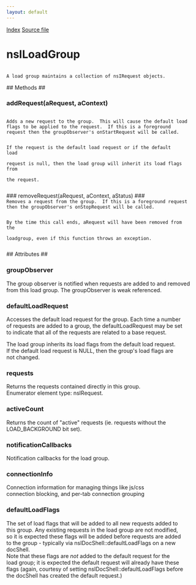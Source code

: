 ```yaml
---
layout: default
---
```

<div id='links'><a href="../index.html">Index</a>
<a href="http://dxr.mozilla.org/mozilla-central/source/netwerk/base/public/nsILoadGroup.idl">Source file</a>
</div>

# nsILoadGroup #
<code>  
A load group maintains a collection of nsIRequest objects.   
  
</code>
## Methods ##

### addRequest(aRequest, aContext) ###
<code>  
Adds a new request to the group.  This will cause the default load  
flags to be applied to the request.  If this is a foreground  
request then the groupObserver's onStartRequest will be called.  
  
If the request is the default load request or if the default load  
request is null, then the load group will inherit its load flags from  
the request.  
  
</code>
### removeRequest(aRequest, aContext, aStatus) ###
<code>  
Removes a request from the group.  If this is a foreground request  
then the groupObserver's onStopRequest will be called.  
  
By the time this call ends, aRequest will have been removed from the  
loadgroup, even if this function throws an exception.  
  
</code>
## Attributes ##

### groupObserver ###
  
The group observer is notified when requests are added to and removed  
from this load group.  The groupObserver is weak referenced.  
  

### defaultLoadRequest ###
  
Accesses the default load request for the group.  Each time a number  
of requests are added to a group, the defaultLoadRequest may be set  
to indicate that all of the requests are related to a base request.  
  
The load group inherits its load flags from the default load request.  
If the default load request is NULL, then the group's load flags are  
not changed.  
  

### requests ###
  
Returns the requests contained directly in this group.  
Enumerator element type: nsIRequest.  
  

### activeCount ###
  
Returns the count of "active" requests (ie. requests without the  
LOAD_BACKGROUND bit set).  
  

### notificationCallbacks ###
  
Notification callbacks for the load group.  
  

### connectionInfo ###
  
Connection information for managing things like js/css  
connection blocking, and per-tab connection grouping  
  

### defaultLoadFlags ###
  
The set of load flags that will be added to all new requests added to  
this group. Any existing requests in the load group are not modified,  
so it is expected these flags will be added before requests are added  
to the group - typically via nsIDocShell::defaultLoadFlags on a new  
docShell.  
Note that these flags are *not* added to the default request for the  
load group; it is expected the default request will already have these  
flags (again, courtesy of setting nsIDocShell::defaultLoadFlags before  
the docShell has created the default request.)  
  
